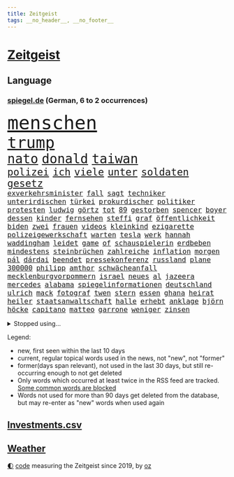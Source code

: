 ```yaml
---
title: Zeitgeist
tags: __no_header__, __no_footer__
---
```


# [Zeitgeist](https://oliz.io/zeitgeist/)

## Language

<h3><a href="https://www.spiegel.de" target="_blank">spiegel.de</a> (German, 6 to 2 occurrences)</h3>
<p style="font-family:monospace">
<span style="font-size:32pt"><a href="news_links.html#menschen" class="current">menschen</a></span>
<br>
<span style="font-size:27pt"><a href="news_links.html#trump" class="current">trump</a></span>
<br>
<span style="font-size:22pt"><a href="news_links.html#nato" class="current">nato</a></span>
<span style="font-size:22pt"><a href="news_links.html#donald" class="current">donald</a></span>
<span style="font-size:22pt"><a href="news_links.html#taiwan" class="current">taiwan</a></span>
<br>
<span style="font-size:17pt"><a href="news_links.html#polizei" class="current">polizei</a></span>
<span style="font-size:17pt"><a href="news_links.html#ich" class="current">ich</a></span>
<span style="font-size:17pt"><a href="news_links.html#viele" class="current">viele</a></span>
<span style="font-size:17pt"><a href="news_links.html#unter" class="current">unter</a></span>
<span style="font-size:17pt"><a href="news_links.html#soldaten" class="current">soldaten</a></span>
<span style="font-size:17pt"><a href="news_links.html#gesetz" class="current">gesetz</a></span>
<br>
<span style="font-size:12pt"><a href="news_links.html#exverkehrsminister" class="new">exverkehrsminister</a></span>
<span style="font-size:12pt"><a href="news_links.html#fall" class="current">fall</a></span>
<span style="font-size:12pt"><a href="news_links.html#sagt" class="current">sagt</a></span>
<span style="font-size:12pt"><a href="news_links.html#techniker" class="current">techniker</a></span>
<span style="font-size:12pt"><a href="news_links.html#unterirdischen" class="new">unterirdischen</a></span>
<span style="font-size:12pt"><a href="news_links.html#türkei" class="current">türkei</a></span>
<span style="font-size:12pt"><a href="news_links.html#prokurdischer" class="new">prokurdischer</a></span>
<span style="font-size:12pt"><a href="news_links.html#politiker" class="current">politiker</a></span>
<span style="font-size:12pt"><a href="news_links.html#protesten" class="current">protesten</a></span>
<span style="font-size:12pt"><a href="news_links.html#ludwig" class="new">ludwig</a></span>
<span style="font-size:12pt"><a href="news_links.html#görtz" class="new">görtz</a></span>
<span style="font-size:12pt"><a href="news_links.html#tot" class="current">tot</a></span>
<span style="font-size:12pt"><a href="news_links.html#89" class="current">89</a></span>
<span style="font-size:12pt"><a href="news_links.html#gestorben" class="current">gestorben</a></span>
<span style="font-size:12pt"><a href="news_links.html#spencer" class="current">spencer</a></span>
<span style="font-size:12pt"><a href="news_links.html#boyer" class="new">boyer</a></span>
<span style="font-size:12pt"><a href="news_links.html#dessen" class="current">dessen</a></span>
<span style="font-size:12pt"><a href="news_links.html#kinder" class="current">kinder</a></span>
<span style="font-size:12pt"><a href="news_links.html#fernsehen" class="current">fernsehen</a></span>
<span style="font-size:12pt"><a href="news_links.html#steffi" class="current">steffi</a></span>
<span style="font-size:12pt"><a href="news_links.html#graf" class="current">graf</a></span>
<span style="font-size:12pt"><a href="news_links.html#öffentlichkeit" class="current">öffentlichkeit</a></span>
<span style="font-size:12pt"><a href="news_links.html#biden" class="current">biden</a></span>
<span style="font-size:12pt"><a href="news_links.html#zwei" class="current">zwei</a></span>
<span style="font-size:12pt"><a href="news_links.html#frauen" class="current">frauen</a></span>
<span style="font-size:12pt"><a href="news_links.html#videos" class="current">videos</a></span>
<span style="font-size:12pt"><a href="news_links.html#kleinkind" class="current">kleinkind</a></span>
<span style="font-size:12pt"><a href="news_links.html#ezigarette" class="new">ezigarette</a></span>
<span style="font-size:12pt"><a href="news_links.html#polizeigewerkschaft" class="new">polizeigewerkschaft</a></span>
<span style="font-size:12pt"><a href="news_links.html#warten" class="current">warten</a></span>
<span style="font-size:12pt"><a href="news_links.html#tesla" class="current">tesla</a></span>
<span style="font-size:12pt"><a href="news_links.html#werk" class="current">werk</a></span>
<span style="font-size:12pt"><a href="news_links.html#hannah" class="current">hannah</a></span>
<span style="font-size:12pt"><a href="news_links.html#waddingham" class="new">waddingham</a></span>
<span style="font-size:12pt"><a href="news_links.html#leidet" class="current">leidet</a></span>
<span style="font-size:12pt"><a href="news_links.html#game" class="current">game</a></span>
<span style="font-size:12pt"><a href="news_links.html#of" class="current">of</a></span>
<span style="font-size:12pt"><a href="news_links.html#schauspielerin" class="current">schauspielerin</a></span>
<span style="font-size:12pt"><a href="news_links.html#erdbeben" class="current">erdbeben</a></span>
<span style="font-size:12pt"><a href="news_links.html#mindestens" class="current">mindestens</a></span>
<span style="font-size:12pt"><a href="news_links.html#steinbrüchen" class="new">steinbrüchen</a></span>
<span style="font-size:12pt"><a href="news_links.html#zahlreiche" class="current">zahlreiche</a></span>
<span style="font-size:12pt"><a href="news_links.html#inflation" class="current">inflation</a></span>
<span style="font-size:12pt"><a href="news_links.html#morgen" class="current">morgen</a></span>
<span style="font-size:12pt"><a href="news_links.html#pál" class="new">pál</a></span>
<span style="font-size:12pt"><a href="news_links.html#dárdai" class="new">dárdai</a></span>
<span style="font-size:12pt"><a href="news_links.html#beendet" class="current">beendet</a></span>
<span style="font-size:12pt"><a href="news_links.html#pressekonferenz" class="current">pressekonferenz</a></span>
<span style="font-size:12pt"><a href="news_links.html#russland" class="current">russland</a></span>
<span style="font-size:12pt"><a href="news_links.html#plane" class="current">plane</a></span>
<span style="font-size:12pt"><a href="news_links.html#300000" class="current">300000</a></span>
<span style="font-size:12pt"><a href="news_links.html#philipp" class="current">philipp</a></span>
<span style="font-size:12pt"><a href="news_links.html#amthor" class="current">amthor</a></span>
<span style="font-size:12pt"><a href="news_links.html#schwächeanfall" class="current">schwächeanfall</a></span>
<span style="font-size:12pt"><a href="news_links.html#mecklenburgvorpommern" class="current">mecklenburgvorpommern</a></span>
<span style="font-size:12pt"><a href="news_links.html#israel" class="current">israel</a></span>
<span style="font-size:12pt"><a href="news_links.html#neues" class="current">neues</a></span>
<span style="font-size:12pt"><a href="news_links.html#al" class="current">al</a></span>
<span style="font-size:12pt"><a href="news_links.html#jazeera" class="new">jazeera</a></span>
<span style="font-size:12pt"><a href="news_links.html#mercedes" class="current">mercedes</a></span>
<span style="font-size:12pt"><a href="news_links.html#alabama" class="current">alabama</a></span>
<span style="font-size:12pt"><a href="news_links.html#spiegelinformationen" class="current">spiegelinformationen</a></span>
<span style="font-size:12pt"><a href="news_links.html#deutschland" class="current">deutschland</a></span>
<span style="font-size:12pt"><a href="news_links.html#ulrich" class="current">ulrich</a></span>
<span style="font-size:12pt"><a href="news_links.html#mack" class="new">mack</a></span>
<span style="font-size:12pt"><a href="news_links.html#fotograf" class="current">fotograf</a></span>
<span style="font-size:12pt"><a href="news_links.html#twen" class="new">twen</a></span>
<span style="font-size:12pt"><a href="news_links.html#stern" class="current">stern</a></span>
<span style="font-size:12pt"><a href="news_links.html#essen" class="current">essen</a></span>
<span style="font-size:12pt"><a href="news_links.html#ghana" class="new">ghana</a></span>
<span style="font-size:12pt"><a href="news_links.html#heirat" class="new">heirat</a></span>
<span style="font-size:12pt"><a href="news_links.html#heiler" class="new">heiler</a></span>
<span style="font-size:12pt"><a href="news_links.html#staatsanwaltschaft" class="current">staatsanwaltschaft</a></span>
<span style="font-size:12pt"><a href="news_links.html#halle" class="current">halle</a></span>
<span style="font-size:12pt"><a href="news_links.html#erhebt" class="current">erhebt</a></span>
<span style="font-size:12pt"><a href="news_links.html#anklage" class="current">anklage</a></span>
<span style="font-size:12pt"><a href="news_links.html#björn" class="current">björn</a></span>
<span style="font-size:12pt"><a href="news_links.html#höcke" class="current">höcke</a></span>
<span style="font-size:12pt"><a href="news_links.html#capitano" class="new">capitano</a></span>
<span style="font-size:12pt"><a href="news_links.html#matteo" class="current">matteo</a></span>
<span style="font-size:12pt"><a href="news_links.html#garrone" class="new">garrone</a></span>
<span style="font-size:12pt"><a href="news_links.html#weniger" class="current">weniger</a></span>
<span style="font-size:12pt"><a href="news_links.html#zinsen" class="current">zinsen</a></span>
</p>
<details>
<summary>Stopped using...</summary>
<p class="former" style="font-size:12pt">
22(1258) carsten(1258) beweisen(1257) feierte(1257) gemeinden(1257) müller(1257) summe(1257) geduld(1256) maßnahme(1256) respekt(1256) anne(1255) bundesländern(1255) stimme(1255) umwelt(1255) vorwurf(1255) guter(1254) höher(1254) lisa(1254) niederlanden(1254) private(1254) übersicht(1254) beamte(1253) beispiel(1253) beruf(1253) besetzt(1253) entschädigung(1253) fliegen(1253) rassistisch(1253) regel(1253) spur(1253) streitkräfte(1253) thailand(1253) tom(1253) christoph(1252) erhoben(1252) geflüchteten(1252) genannt(1252) infektion(1252) weiteres(1252) brauchte(1251) dezember(1251) september(1251) zuge(1251) dreimal(1250) gedacht(1250) genommen(1250) george(1250) unabhängige(1250) unterschiedlich(1250) gereist(1249) käufer(1249) musiker(1249) saarland(1249) wälder(1249) genutzt(1248) meiner(1248) versprochen(1248) zuerst(1248) zverev(1248) bahnhof(1247) optimistisch(1247) plädiert(1247) verbindet(1247) versuchte(1247) außer(1246) beraten(1246) jahrzehntelang(1246) kochen(1246) rollen(1246) rücken(1246) schuss(1246) verschwand(1246) vorsprung(1246) anschließend(1245) nord(1245) abstand(1244) spekuliert(1244) töten(1244) trennung(1242) e(1241) oppositionelle(1241) torhüter(1241) fit(1240) park(1240) zerstören(1240) garten(1239) zugelassen(1239) hielten(1238) vorstellen(1238) einnahmen(1237) william(1237) kontakte(1236) rechtzeitig(1236) skeptisch(1236) küstenwache(1235) kooperation(1234) überschwemmungen(1234) gesichert(1230) vorn(1230) richard(1229) behalten(1228) hängen(1228) beschlagnahmt(1226) erstochen(1226) steffen(1226) bremsen(1225) sichert(1225) trauert(1224) ausrüstung(1223) unzufrieden(1223) retter(1218) abgeschlossen(1217) afrikas(1211) ursprünglich(1210) nächstes(1205) teuren(1197) schadensersatz(1192) last(1183) cent(1151) gebeten(1080) fußballstar(1051) waldbrände(1029) felix(1017) videoaufnahmen(1017) spiegelreporter(1013) stundenlang(1005) schwäche(998) sammelt(996) ohnehin(984) mächtigen(975) nachspielzeit(945) erkrankte(942) gewohnt(931) offene(909) australiens(894) rhein(873) volksverhetzung(871) bekannteste(852) seltene(834) invasion(829) einziger(828) ärztin(824) klappt(823) verschiedenen(821) bundesinnenministerin(816) einrichtungen(808) spaltung(780) fake(779) überzeugung(774) fehlverhalten(770) transparenz(762) gekämpft(756) versagen(755) vereinigung(754) fluss(749) fortsetzen(744) gelöst(741) fern(740) spiegelbildungsnewsletter(735) stoff(733) hochrangigen(732) empfang(728) eingetroffen(725) niedersächsischen(717) natobeitritt(713) talent(713) angestellte(712) humor(704) ufer(691) trocken(676) politisches(667) lösungen(666) ausgebaut(665) ran(664) verzweiflung(664) titelverteidiger(659) tierschützer(652) französischer(650) schwimmen(636) feuert(633) älter(630) unentschieden(629) schließlich(628) dramatische(619) entfernen(615) weitergehen(614) usrepublikaner(609) zurückhaltung(602) gehirn(595) giorgia(584) meloni(584) pleiten(583) ron(582) grab(580) medizin(579) jude(574) sicherer(572) antarktis(569) gerechtfertigt(559) kündigung(559) bundesbank(558) rätseln(558) zurückkehren(558) kommunikation(555) verbleib(545) branchen(541) emissionen(541) spiegelrecherche(540) bestimmen(539) sportdirektor(530) sauber(529) freundschaft(525) versehen(525) parolen(521) beerdigt(508) alice(505) spion(493) tabu(484) straßenblockaden(476) pop(474) nico(471) roland(469) vorsichtig(464) asylbewerber(462) check(462) muster(462) supermarkt(460) arbeitsplätze(459) bewaffneten(457) regierende(457) ubahn(457) perfekten(453) fachkräften(452) traut(452) überschritten(449) kulturstaatsministerin(446) pokal(444) gegründet(441) vorstand(439) mythos(431) temperatur(419) floh(418) openai(418) springer(418) getragen(416) fatalen(411) chatgpt(410) akt(409) fridays(409) gravierende(408) süchtig(408) handwerker(401) schöner(399) spezies(397) bemerkt(394) aktive(393) beitritt(393) wölfe(391) außergewöhnlich(389) berlinkreuzberg(389) zaun(389) trier(387) ausschluss(386) detail(385) überschattet(384) diesjährigen(378) verstoß(378) warb(378) gedanken(377) zusammenstoß(377) höhepunkt(375) norditalien(372) wendepunkt(372) z(372) handelte(370) jugend(370) beschädigte(368) kreuz(367) hinweg(366) germany(362) parks(360) hauptrolle(357) angelegenheit(356) betrunkener(356) miami(355) pen(354) elbe(352) unterschiede(352) ecuador(348) susanne(348) wohnen(348) gründung(347) eingeklemmt(346) vermeintlich(343) hauptsache(341) aussterben(339) feierlichkeiten(338) schadstoffe(338) brown(336) theorie(336) referendum(335) konrad(334) breit(327) festival(325) härtere(325) trümmerfeld(325) unterschiedlichen(321) katrin(319) plastikmüll(314) male(307) todesfälle(306) hamm(302) landesverband(302) landtagswahlen(302) lee(302) schwierigen(302) eingeliefert(301) weidel(301) nötigen(300) umbenennung(300) vi(300) psychische(295) ausschließen(292) mangelnden(289) qualifiziert(289) website(289) vergleicht(288) würdigte(288) saudische(286) erkennt(283) unterschiedliche(282) conference(281) gespielt(279) einziehen(278) verzweifelte(276) erwärmung(273) wümme(273) defensive(272) moschee(272) kürzungen(270) schnellstmöglich(269) drohnenaufnahmen(268) umzusetzen(267) obersten(266) wahlbetrug(266) abwenden(265) langjährigen(263) thore(263) spitzenfußball(262) südukraine(261) bahrain(260) iranerin(260) benachteiligt(259) killer(259) fleck(256) stellenabbau(254) csuchef(252) erweitert(252) mahnte(251) stockt(250) desaster(248) fotografin(246) schneidet(244) surfen(244) vermittelt(243) zeitgleich(242) mitschüler(240) schönste(239) froh(238) wmtitel(238) albert(236) ansprache(236) antwortet(236) geklettert(236) wattenmeer(235) teuerste(234) selenskyjs(233) ernste(232) stützen(232) vergangene(232) adenauer(231) schnäppchen(231) showdown(230) führungswechsel(228) linnemann(228) rechtsextremist(228) gebissen(227) gesellschaften(227) natürlichen(225) hilferuf(224) linienbus(224) halter(223) geöffnet(222) nationalspielerinnen(222) anfangen(221) reisenden(221) stritten(220) widersprüchliche(218) algerien(216) umweltkatastrophe(216) gregor(213) gysi(213) innere(213) abschieben(212) kruse(212) wolff(212) betrogen(211) leser(210) straflager(210) geschätzt(209) militärjunta(208) abkehr(207) aufstehen(206) erdtrabanten(206) gestiegenen(206) mary(206) mehrwertsteuer(206) parat(206) superreiche(205) riesiges(204) gründete(202) todesursache(202) bester(201) beute(200) gleis(198) technisch(198) herrchen(197) year(196) erschöpft(195) knacken(195) rechtsextremisten(195) suv(193) neuauflage(192) verbrannte(192) verstößen(192) weltmeistertitel(192) zweitgrößte(192) einflussreiche(191) miliz(190) damalige(189) weitet(189) gerechter(188) normales(188) rückenschmerzen(188) unbehelligt(188) vorgang(188) palästinensischer(185) phänomen(185) minimal(184) umgesetzt(184) abgeschossen(183) moldau(183) abspaltung(182) darstellen(182) engländer(182) eröffneten(182) verspottet(182) weltbesten(182) 2001(181) karte(181) bahnstrecken(180) bernstein(180) hymne(180) auswertung(179) jahreszeit(179) jubiläum(179) überraschte(177) eingeschränkt(176) rage(176) ausfällen(175) rockstar(175) sardinien(174) challenge(173) haustiere(173) putzen(173) völkerrecht(173) ai(172) fasst(172) fehlte(172) rief(172) wagnerbrüder(170) abgehoben(169) spiegelrekonstruktion(168) inselstaat(167) 43(166) duo(166) 14jährige(164) schafften(164) fracht(163) granate(163) besetzung(162) nichtstun(162) osteuropa(162) agierten(161) aufruhr(161) turbulenzen(161) arbeite(160) gerichtshofs(159) geschaffen(158) scharen(158) affen(157) kundgebungen(157) trade(157) blinder(156) axel(155) bevorzugt(154) orlando(154) entsendung(153) gedächtnis(153) gewerkschafter(153) höchster(153) intern(153) nervös(153) solarindustrie(152) billige(151) audio(150) emotionaler(150) kriegen(150) wilde(150) beschießen(149) götze(149) mexikos(149) pflegeheim(149) teilgenommen(149) referees(148) überfällig(147) weiterem(146) 24jähriger(145) gazastadt(145) hrubesch(145) volleyball(145) erschreckende(144) solarbranche(144) unparteiischen(143) gescheiterte(142) sofia(142) hasses(141) liquidierung(141) tanz(141) kommissarin(140) enthält(139) gefährlichsten(138) karim(137) sommerspiele(137) spdpolitikerin(137) bewegenden(136) grenzübergänge(136) kursierten(135) nahrungsmittel(135) niedrigsten(135) fdppolitikerin(134) herbe(134) oftmals(134) wagt(134) hilfslieferungen(133) ingo(133) tipp(133) verlusten(133) vielmehr(133) reuter(132) synagoge(132) munter(131) gewölbe(130) greifswald(130) künstlerische(130) verzögerungstaktik(130) darstellungen(129) signa(129) tories(129) ausführlich(128) bonus(128) maine(128) zuspruch(128) einschreiten(127) weltlage(127) geiselhaft(126) unrwa(125) herren(124) kenneth(124) linkenikone(124) ruhen(124) verwenden(124) eingelegt(123) mccann(123) schwindet(123) fußballspiel(122) jobwechsel(122) verbliebene(122) hell(121) kulturszene(121) mitarbeiterinnen(121) neurowissenschaftler(121) rentnerin(121) immobilienkäufer(120) freitagmorgen(119) verhält(119) wegfallen(119) 102(118) warnzeichen(118) zeitgemäß(118) bush(117) abgezogen(116) ballon(116) brisanten(116) jungtiere(116) myanmars(115) run(115) verschicken(115) joel(114) kombination(114) franzose(113) stream(113) basf(112) gewicht(112) norwegens(112) staatlicher(112) virtuelle(112) getrunken(111) ähnlicher(111) blaue(110) marvel(110) produzent(110) saal(109) spurensuche(109) beschämend(108) magic(108) unfalltod(108) ostdeutschen(107) schiffswrack(106) traktoren(106) jacob(105) judith(104) freiberg(103) befahrbar(102) dutzender(102) investorendeal(102) teures(102) ultimatum(102) bewiesen(101) einhaltung(101) etlichen(101) nbaspieler(101) verbundene(101) widersprechen(101) dfl(100) erläutert(100) penis(100) rüstungsgüter(100) zugeständnisse(100) lloyd(99) böden(98) erfolgserlebnis(98) fatal(98) indischen(98) nachbarin(98) rundfunkbeitrag(98) strände(98) autoritäre(97) frachtschiff(96) häusliche(96) dubai(95) großstädten(95) tausender(95) 2040(94) lagarde(94) rückschläge(94) geldmangel(92) statistisches(92) wow(92) geschlechtsverkehr(91) konsumlaune(91) quote(91) ungeplante(91) wundert(91) adrian(90) demokratien(90) aachen(89) amerikas(89) dominator(89) familienverhältnissen(89) niedrigem(89) unnötig(89) ermittlungsverfahren(88) finanzen(88) grünenfraktionsvize(88) neuschnee(88) orleans(88) reizt(88) sozialabgaben(88) verschlechterung(88) weltreise(88) wettbewerbsfähig(88) /(87) altmaier(87) berauscht(87) gesponsert(87) kulturelle(87) landtages(87) lautsprecher(87) liquidation(87) putingegner(87) vergleichsweise(87) wenigsten(87) aschewolke(86) beschmieren(86) gta(86) knöpft(86) medaille(86) nachhilfe(86) niedrigen(86) ostdeutsche(86) schäumt(86) sofortmaßnahmen(86) heat(85) kot(85) umgerannt(85) gleichgeschlechtliche(84) klimaschützern(84) schimpft(84) timo(84) verteidigern(84) zeremonie(84) ankündigt(83) besprechung(83) danke(83) einsparungen(83) anfahren(82) konkurrenzkampf(82) matterhorn(82) suizide(82) versicherung(82) zerfällt(82) have(81) russin(81) to(81) 32jährige(80) berlinale(80) hotelzimmer(80) kragen(80) schatz(80) spruch(80) ökosystem(80) 75000(79) ahnungslose(79) beklaut(79) fortschritte(79) handelsschiff(79) marktmacht(79) männchen(79) raubzug(79) schrittweise(79) verstößt(79) grundsatzprogramm(78) liveblog(78) pilze(78) spionageabwehr(78) tanzt(78) widmen(78) zusteht(78) athen(77) gewickelt(77) hinrunde(77) schwedt(77) unerreichbar(77) urbanen(77) alain(76) kriegswaffen(76) on(76) amy(75) heizungstausch(75) inselgruppe(75) jungfrau(75) lesbische(75) medizinischen(75) plötzlichen(75) timesumfrage(75) archiv(74) bestellung(74) captain(74) julie(74) machtposition(74) mitspielt(74) ziert(74) bombe(73) meeresspiegel(73) nutzungsrechte(73) tabak(73) versprochene(73) wirtschaftsnachrichten(73) erhoffen(72) fanausschreitungen(72) kommandozentrale(72) staatsmacht(72) ussenats(72) you(72) bolzen(71) familienstreit(71) geldern(71) gelindert(71) ordentlich(71) teuerung(71) weichmacher(71) weltgeschehen(71) abgelegene(70) beamter(70) demografie(70) fotografen(70) gleichgeschlechtlichen(70) marineeinsatz(70) fragwürdigen(69) geschildert(69) herber(69) kolonne(69) längsten(69) senats(69) unbestimmte(69) vulkane(69) aufsichtsbehörde(68) brandenburgischen(68) elternpaar(68) hochwasser(68) liege(68) tolerant(68) valencia(68) nicaragua(67) baumgart(66) dichte(66) diskriminiert(66) hagelt(66) melanie(66) mögen(66) schlappe(66) vincent(66) csufraktion(65) einkaufen(65) führungskraft(65) mexikanische(65) ostfront(65) sozialist(65) witzigsten(65) öffnete(65) donbass(64) littler(64) verunglückten(64) 81jährige(63) anationalmannschaft(63) flüchtige(63) reiseerlebnisse(63) schallmauer(63) trauerfeier(63) halbinsel(62) auslaufende(61) frontal(61) hort(61) le(61) rekordhitze(61) verden(61) atombombe(60) everton(60) faule(60) ischinger(60) patzer(60) rekordpreise(60) rüstungsexporte(60) abzufedern(59) landsleuten(59) lauert(59) plot(59) riad(59) gleichgesinnten(58) hai(58) kollisionen(58) landsmann(58) siebzigerjahren(58) beifall(57) morde(57) onlineplattform(57) ballade(56) bandenkriege(56) bereitschaft(56) biennale(56) eumission(56) hungersnot(56) kunstausstellung(56) rivalität(56) zulassen(56) üblichen(56) deutschkolumne(55) erfolgreichen(55) meere(55) traumschiff(55) trecker(55) umliegenden(55) visionen(55) bamf(54) carolina(54) leitlinien(54) obdachlosigkeit(54) ud(54) verhängten(54) abtrünnige(53) auswahlverfahren(53) handle(53) spezialisiert(53) unkonventionellen(53) zwecke(53) belangt(52) cavaliers(52) cleveland(52) erzfeind(52) männliches(52) personalie(52) poppins(52) spürbar(52) bauch(51) behinderungen(51) blockadeaktion(51) deutschfranzösischen(51) eindrucksvoll(51) faul(51) nutze(51) satellit(51) schreit(51) urheberrechtsklage(51) allgegenwärtig(50) entschädigt(50) juchef(50) michel(50) nelles(50) roboter(50) sumpf(50) umgeleitet(50) dier(49) eritreaveranstaltung(49) leichenwagen(49) naumann(49) wohnungssuche(49) rudert(48) wiederholten(48) ardern(47) enttäuschung(47) geheimniskrämerei(47) huthirakete(47) jacinda(47) kanadische(47) machtdemonstration(47) marinemission(47) parteiübergreifend(47) schlachtung(47) yeti(47) filmfestspiele(46) lenken(46) rüttelt(46) spionageverdacht(46) uke(46) carles(45) kay(45) mutigen(45) betrunkenen(44) buhlen(44) contest(44) einzieht(44) eurovision(44) labour(44) expertenrat(43) finanzministers(43) finanzsenator(43) konflikts(43) modelabel(43) pflegt(43) rettete(43) saale(43) zurückgerufen(43) antischiffsrakete(42) bearbeiten(42) busse(42) girls(42) grenzschutz(42) kranker(42) marie(42) menschlichem(42) syrischen(42) territorium(42) görlitzer(41) klassenfahrt(41) personalmangel(41) privatjet(41) schläger(41) ag(40) chatgptentwickler(40) investigativjournalisten(40) lutz(40) ostbeauftragte(40) rentnern(40) schultoilette(40) telefonnummer(40) wüste(40) amtsvorgänger(39) begünstigung(39) schwedischer(39) slim(39) stiko(39) unternehmensgruppe(39) ausüben(38) gefressen(38) heulen(38) rückzieher(38) fahrgast(37) regierungsflieger(37) wohnungsmarkt(37) esc(36) landeschefin(36) mitchell(36) oh(36) skirennen(36) strömen(36) beschneiden(35) bürgerrechtler(35) expansionskurs(35) landrat(35) neunten(35) platzt(35) rivalin(35) selbstkritik(35) unteren(35) drängte(34) mitschuld(34) stütze(34) völkerrechts(34) wiegen(34) artilleriemunition(33) benfares(33) dopingverdacht(33) gerügt(33) lobbyisten(33) saaleorlakreis(33) schauspielern(33) siegtreffer(33) feedback(32) hindus(32) implantiert(32) ländliche(32) usvorwahl(32) weltschmerz(32) öpnv(32) engagiert(31) gelegenen(31) potenziellen(31) schrecklich(31) tierhaltung(31) umarmung(31) verdrängte(31) wildbahn(31) abziehen(30) blockadehaltung(30) femizide(30) herne(30) meeresgrund(30) militärgeheimdienst(30) oppositioneller(30) agnieszka(29) dauerhaften(29) maulwurf(29) sicherheitsschleusen(29) überwand(29) ersehnte(28) inakzeptabel(28) marathon(28) milliardenprogramm(28) negativ(28) prallen(28) south(28) umgebung(28) vermächtnis(28) übersehen(28) angewachsen(27) artilleriegeschosse(27) drogenpolitik(27) einsparen(27) flugausfälle(27) oscarkandidat(27) auszugeben(26) fußballklubs(26) gelegene(26) israelkritik(26) mehrtägigem(26) prorussische(26) fertig(25) gefeuert(25) warfen(25) achterbahn(24) ausmacht(24) basketballweltmeister(24) gaststätte(24) hilfsgelder(24) nichtbinäre(24) orlow(24) schlossen(24) telegram(24) enteignung(23) extremwinter(23) kaufte(23) nsu(23) rosneft(23) urinproben(23) verpuffung(23) vize(23) benannt(22) facebookkonzern(22) frauenbundesliga(22) frühe(22) gerichtsverhandlung(22) parodie(22) pralinen(22) russinnen(22) schaltjahr(22) erneuerte(21) trost(21) discovery(20) ussenat(20) beistandspflicht(19) junges(19) aufsicht(18) fortzusetzen(18) föderlschmid(18) linksterroristen(18) privatjets(18) schwimmer(18) spiegelt(18) zitate(18) uhrzeit(17) amazons(16) gespannt(16) zweifelhafte(16) cdumann(15) foul(15) gedächtnisleistung(15) riesiger(15) rihanna(15) simulation(15) transfer(15) bobwm(14) chatrian(14) eingefangen(14) frühstück(14) kriminell(14) präsidentschaftsbewerber(14) schwarzmarkt(14) spielraum(14) unheimlich(14) usmedien(14) befragten(13) café(13) frankfurt/oder(13) freut(13) männlicher(13) pfeifen(13) trauernden(13) 58(12) dflinvestorendeal(12) firmenpleiten(12) insolvenzen(12) steinen(12) sätze(12) unterlagen(12) zentimeter(12) 17jähriger(11) grundsätzliches(11) hanau(11) johanna(11) kelvin(11) kiptum(11) mikhail(11) pinkeln(11) trauerspiel(11) zygar(11)
</p>
</details>
<p>Legend:
<ul>
<li><span class="new">new</span>, first seen within the last 10 days</li>
<li><span class="current">current</span>, regular topical words used in the news, not "new", not "former"</li>
<li><span class="former">former(days span relevant)</span>, not used in the last 30 days, but still re-occurring enough to not get deleted</li>
<li>Only words which occurred at least twice in the RSS feed are tracked. <a href="language/filters.py">Some common words are blocked</a></li>
<li>Words not used for more than 90 days get deleted from the database, but may re-enter as "new" words when used again</li>
</ul>
</p>

## [Investments](investments.html)[.csv](investments.csv)

## [Weather](weather.html)

<footer>
<a href="javascript:toggleTheme()" class="nav">🌓</a>
<a href="https://github.com/ooz/zeitgeist">code</a> measuring the Zeitgeist since 2019, by <a href="https://oliz.io">oz</a>
</footer>

